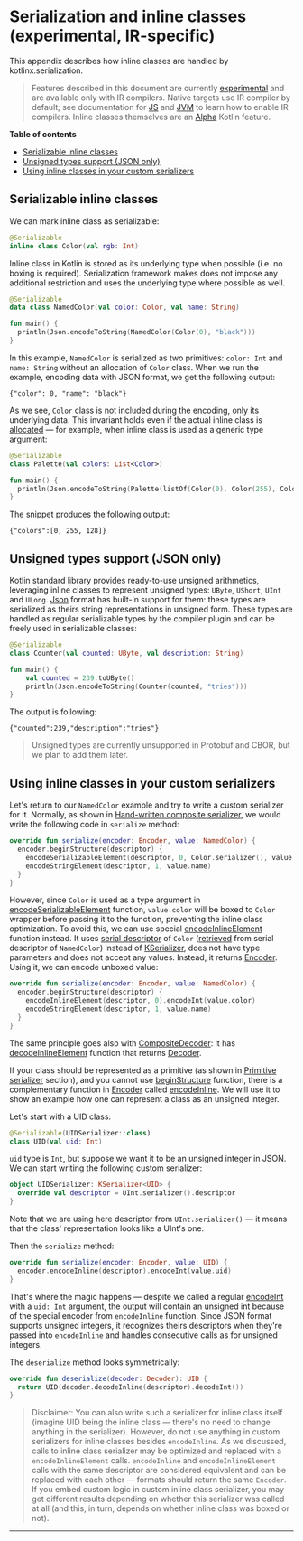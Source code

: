 # Serialization and inline classes (experimental, IR-specific)

This appendix describes how inline classes are handled by kotlinx.serialization.

> Features described in this document are currently [experimental](https://github.com/Kotlin/kotlinx.serialization/blob/master/docs/compatibility.md#experimental-api)
> and are available only with IR compilers. Native targets use IR compiler by default;
> see documentation for [JS](https://kotlinlang.org/docs/reference/js-ir-compiler.html) and [JVM](https://kotlinlang.org/docs/reference/whatsnew14.html#new-jvm-ir-backend) to learn how to enable IR compilers.
> Inline classes themselves are an [Alpha](https://kotlinlang.org/docs/reference/inline-classes.html#alpha-status-of-inline-classes) Kotlin feature.

**Table of contents**

<!--- TOC -->

* [Serializable inline classes](#serializable-inline-classes)
* [Unsigned types support (JSON only)](#unsigned-types-support-json-only)
* [Using inline classes in your custom serializers](#using-inline-classes-in-your-custom-serializers)

<!--- END -->

## Serializable inline classes

We can mark inline class as serializable:

```kotlin
@Serializable
inline class Color(val rgb: Int)
```

Inline class in Kotlin is stored as its underlying type when possible (i.e. no boxing is required). 
Serialization framework makes does not impose any additional restriction and uses the underlying type where possible as well.

```kotlin
@Serializable
data class NamedColor(val color: Color, val name: String)

fun main() {
  println(Json.encodeToString(NamedColor(Color(0), "black")))
}
```

In this example, `NamedColor` is serialized as two primitives: `color: Int` and `name: String` without an allocation 
of `Color` class. When we run the example, encoding data with JSON format, we get the following
output:

```text
{"color": 0, "name": "black"}
```

As we see, `Color` class is not included during the encoding, only its underlying data. This invariant holds even if the actual inline class
is [allocated](https://kotlinlang.org/docs/reference/inline-classes.html#representation) — for example, when inline
class is used as a generic type argument:

```kotlin
@Serializable
class Palette(val colors: List<Color>)

fun main() {
  println(Json.encodeToString(Palette(listOf(Color(0), Color(255), Color(128)))))
}
```

The snippet produces the following output:

```text
{"colors":[0, 255, 128]}
```

## Unsigned types support (JSON only)

Kotlin standard library provides ready-to-use unsigned arithmetics, leveraging inline classes
to represent unsigned types: `UByte`, `UShort`, `UInt` and `ULong`.
[Json] format has built-in support for them: these types are serialized as theirs string
representations in unsigned form.
These types are handled as regular serializable types by the compiler plugin and can be freely used in serializable classes:

```kotlin
@Serializable
class Counter(val counted: UByte, val description: String)

fun main() {
    val counted = 239.toUByte()
    println(Json.encodeToString(Counter(counted, "tries")))
}
```

The output is following:

```text
{"counted":239,"description":"tries"}
```

> Unsigned types are currently unsupported in Protobuf and CBOR, but we plan to add them later.

## Using inline classes in your custom serializers

Let's return to our `NamedColor` example and try to write a custom serializer for it. Normally, as shown
in [Hand-written composite serializer](serializers.md#hand-written-composite-serializer), we would write the following code
in `serialize` method:

```kotlin
override fun serialize(encoder: Encoder, value: NamedColor) {
  encoder.beginStructure(descriptor) {
    encodeSerializableElement(descriptor, 0, Color.serializer(), value.color)
    encodeStringElement(descriptor, 1, value.name)
  }
}
```

However, since `Color` is used as a type argument in [encodeSerializableElement][CompositeEncoder.encodeSerializableElement] function, `value.color` will be boxed
to `Color` wrapper before passing it to the function, preventing the inline class optimization. To avoid this, we can use
special [encodeInlineElement][CompositeEncoder.encodeInlineElement] function instead. It uses [serial descriptor][SerialDescriptor] of `Color` ([retrieved][SerialDescriptor.getElementDescriptor] from serial descriptor of `NamedColor`) instead of [KSerializer],
does not have type parameters and does not accept any values. Instead, it returns [Encoder]. Using it, we can encode
unboxed value:

```kotlin
override fun serialize(encoder: Encoder, value: NamedColor) {
  encoder.beginStructure(descriptor) {
    encodeInlineElement(descriptor, 0).encodeInt(value.color)
    encodeStringElement(descriptor, 1, value.name)
  }
}
```

The same principle goes also with [CompositeDecoder]: it has [decodeInlineElement][CompositeDecoder.decodeInlineElement] function that returns [Decoder].

If your class should be represented as a primitive (as shown in [Primitive serializer](serializers.md#primitive-serializer) section),
and you cannot use [beginStructure][Encoder.beginStructure] function, there is a complementary function in [Encoder] called [encodeInline][Encoder.encodeInline].
We will use it to show an example how one can represent a class as an unsigned integer.

Let's start with a UID class:

```kotlin
@Serializable(UIDSerializer::class)
class UID(val uid: Int)
```

`uid` type is `Int`, but suppose we want it to be an unsigned integer in JSON. We can start writing the
following custom serializer:

```kotlin
object UIDSerializer: KSerializer<UID> {
  override val descriptor = UInt.serializer().descriptor
}
```

Note that we are using here descriptor from `UInt.serializer()` — it means that the class' representation looks like a
UInt's one.

Then the `serialize` method:

```kotlin
override fun serialize(encoder: Encoder, value: UID) {
  encoder.encodeInline(descriptor).encodeInt(value.uid)
}
```

That's where the magic happens — despite we called a regular [encodeInt][Encoder.encodeInt] with a `uid: Int` argument, the output will contain
an unsigned int because of the special encoder from `encodeInline` function. Since JSON format supports unsigned integers, it
recognizes theirs descriptors when they're passed into `encodeInline` and handles consecutive calls as for unsigned integers.

The `deserialize` method looks symmetrically:

```kotlin
override fun deserialize(decoder: Decoder): UID {
  return UID(decoder.decodeInline(descriptor).decodeInt())
}
```

> Disclaimer: You can also write such a serializer for inline class itself (imagine UID being the inline class — there's no need to change anything in the serializer).
> However, do not use anything in custom serializers for inline classes besides `encodeInline`. As we discussed, calls to inline class serializer may be
> optimized and replaced with a `encodeInlineElement` calls.
> `encodeInline` and `encodeInlineElement` calls with the same descriptor are considered equivalent and can be replaced with each other — formats should return the same `Encoder`.
> If you embed custom logic in custom inline class serializer, you may get different results depending on whether this serializer was called at all
> (and this, in turn, depends on whether inline class was boxed or not).

---

<!--- MODULE /kotlinx-serialization-core -->
<!--- INDEX kotlinx-serialization-core/kotlinx.serialization -->

[KSerializer]: https://kotlinlang.org/api/kotlinx.serialization/kotlinx-serialization-core/kotlinx.serialization/-k-serializer/

<!--- INDEX kotlinx-serialization-core/kotlinx.serialization.encoding -->

[CompositeEncoder.encodeSerializableElement]: https://kotlinlang.org/api/kotlinx.serialization/kotlinx-serialization-core/kotlinx.serialization.encoding/-composite-encoder/encode-serializable-element.html
[CompositeEncoder.encodeInlineElement]: https://kotlinlang.org/api/kotlinx.serialization/kotlinx-serialization-core/kotlinx.serialization.encoding/-composite-encoder/encode-inline-element.html
[Encoder]: https://kotlinlang.org/api/kotlinx.serialization/kotlinx-serialization-core/kotlinx.serialization.encoding/-encoder/
[CompositeDecoder]: https://kotlinlang.org/api/kotlinx.serialization/kotlinx-serialization-core/kotlinx.serialization.encoding/-composite-decoder/
[CompositeDecoder.decodeInlineElement]: https://kotlinlang.org/api/kotlinx.serialization/kotlinx-serialization-core/kotlinx.serialization.encoding/-composite-decoder/decode-inline-element.html
[Decoder]: https://kotlinlang.org/api/kotlinx.serialization/kotlinx-serialization-core/kotlinx.serialization.encoding/-decoder/
[Encoder.beginStructure]: https://kotlinlang.org/api/kotlinx.serialization/kotlinx-serialization-core/kotlinx.serialization.encoding/-encoder/begin-structure.html
[Encoder.encodeInline]: https://kotlinlang.org/api/kotlinx.serialization/kotlinx-serialization-core/kotlinx.serialization.encoding/-encoder/encode-inline.html
[Encoder.encodeInt]: https://kotlinlang.org/api/kotlinx.serialization/kotlinx-serialization-core/kotlinx.serialization.encoding/-encoder/encode-int.html

<!--- INDEX kotlinx-serialization-core/kotlinx.serialization.descriptors -->

[SerialDescriptor]: https://kotlinlang.org/api/kotlinx.serialization/kotlinx-serialization-core/kotlinx.serialization.descriptors/-serial-descriptor/
[SerialDescriptor.getElementDescriptor]: https://kotlinlang.org/api/kotlinx.serialization/kotlinx-serialization-core/kotlinx.serialization.descriptors/-serial-descriptor/get-element-descriptor.html

<!--- MODULE /kotlinx-serialization-json -->
<!--- INDEX kotlinx-serialization-json/kotlinx.serialization.json -->

[Json]: https://kotlinlang.org/api/kotlinx.serialization/kotlinx-serialization-json/kotlinx.serialization.json/-json/

<!--- END -->
